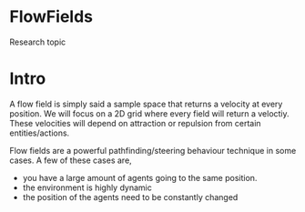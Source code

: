 # FlowFields
Research topic
# Intro

A flow field is simply said a sample space that returns a velocity at every position. We will focus on a 2D grid where every field will return a veloctiy.
These velocities will depend on attraction or repulsion from certain entities/actions.

Flow fields are a powerful pathfinding/steering behaviour technique in some cases. 
A few of these cases are,
- you have a large amount of agents going to the same position.
- the environment is highly dynamic
- the position of the agents need to be constantly changed
